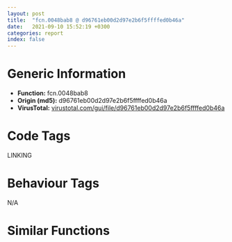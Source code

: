 ```yaml
---
layout: post
title:  "fcn.0048bab8 @ d96761eb00d2d97e2b6f5ffffed0b46a"
date:   2021-09-10 15:52:19 +0300
categories: report
index: false
---
```


# Generic Information
- **Function:** fcn.0048bab8
- **Origin (md5):** d96761eb00d2d97e2b6f5ffffed0b46a
- **VirusTotal:** [virustotal.com/gui/file/d96761eb00d2d97e2b6f5ffffed0b46a][virustotal_ref]

# Code Tags
<span class="tag" id="LINKING">LINKING</span>


# Behaviour Tags
<span class="bhv-tag" id="na">N/A</span>

# Similar Functions
<script type="text/javascript" src="https://www.gstatic.com/charts/loader.js"></script>
<script type="text/javascript">

    google.charts.load('current', {'packages':['corechart']});
    google.charts.setOnLoadCallback(drawChart);

    function drawChart() {
    var data = new google.visualization.DataTable();
        data.addColumn('number', 'X');
        data.addColumn('number', 'Y');
        data.addColumn({type: 'string', role: 'tooltip', 'p': {'html': true}});
        data.addColumn({'type': 'string', 'role': 'style'});
        
        data.addRows([
    [0, 0, '<b><a href="/report/fcn.0048bab8@d96761eb00d2d97e2b6f5ffffed0b46a">fcn.0048bab8</a><br>@d96761eb00d2d97e2b6f5ffffed0b46a</b><br>push ebp<br>mov ebp, esp<br>push ecx<br>push ecx<br>and dword[ebp-4], 0<br>lea ecx, [ebp+0x10]<br>push ebx<br>push esi<br>push edi<br>call fcn.00409c9c<br>mov ebx, dword[ebp+0xc]<br>mov esi, eax<br>push ebx<br>mov byte[ebp-8], 0<br>call fcn.00422e3c<br>mov edi, dword[ebp+8]<br>pop ecx<br>cmp eax, 4<br>jbe 0x48bb54<br>push str..icl<br>push ebx<br>call fcn.00422e3c<br>add eax, 0xfffffffc<br>pop ecx<br>lea eax, [ebx+eax*2]<br>push eax<br>call fcn.0042313d<br>neg eax<br>pop ecx<br>pop ecx<br>sbb al, al<br>inc al<br>push str..exe<br>push ebx<br>mov dword[ebp-8], eax<br>call fcn.00422e3c<br>add eax, 0xfffffffc<br>pop ecx<br>lea ecx, [ebx+eax*2]<br>push ecx<br>call fcn.0042313d<br>neg eax<br>pop ecx<br>pop ecx<br>sbb al, al<br>inc al<br>push str..dll<br>push ebx<br>mov dword[ebp+0xc], eax<br>call fcn.00422e3c<br>add eax, 0xfffffffc<br>pop ecx<br>lea ecx, [ebx+eax*2]<br>push ecx<br>call fcn.0042313d<br>pop ecx<br>pop ecx<br>test eax, eax<br>je 0x48bbc5<br>cmp byte[ebp+0xc], 0<br>jne 0x48bbc5<br>cmp byte[ebp-8], 0<br>jne 0x48bb77<br>movsx eax, word[edi+0x8e]<br>push 0x2010<br>push eax<br>movsx eax, word[edi+0x8c]<br>push eax<br>push 1<br>push ebx<br>push 0<br>call dword[sym.imp.USER32.dll_LoadImageW]<br>mov dword[ebp-4], eax<br>cmp dword[ebp-4], 0<br>jne 0x48bc9f<br>lea ecx, [ebp+0x10]<br>call fcn.004565fa<br>test al, al<br>je 0x48bc9f<br>test esi, esi<br>jle 0x48bba1<br>cmp byte[ebp-8], 0<br>je 0x48bc9f<br>test esi, esi<br>jns 0x48bbaa<br>or eax, 0xffffffff<br>sub eax, esi<br>mov esi, eax<br>cmp word[edi+0x8c], 0x10<br>lea eax, [ebp-4]<br>push 1<br>jle 0x48bc94<br>push 0<br>push eax<br>jmp 0x48bc97<br>push 0x32<br>push 0<br>push ebx<br>call dword[sym.imp.KERNEL32.dll_LoadLibraryExW]<br>mov ecx, eax<br>mov dword[ebp+0xc], ecx<br>test ecx, ecx<br>je 0x48bb77<br>cmp dword[ebp+0x1c], 4<br>jne 0x48bc29<br>lea ecx, [ebp+0x10]<br>call fcn.00409997<br>movsx eax, word[edi+0x8e]<br>mov ecx, dword[ebp+0x18]<br>push 0<br>push eax<br>movsx eax, word[edi+0x8c]<br>push eax<br>push 1<br>push dword[ecx]<br>push dword[ebp+0xc]<br>call dword[sym.imp.USER32.dll_LoadImageW]<br>mov dword[ebp-4], eax<br>test eax, eax<br>jne 0x48bc86<br>push eax<br>movsx eax, word[edi+0x8e]<br>push eax<br>movsx eax, word[edi+0x8c]<br>push eax<br>push 1<br>movzx eax, si<br>push eax<br>jmp 0x48bc7a<br>test esi, esi<br>jle 0x48bc51<br>movsx eax, word[edi+0x8e]<br>push 0<br>push eax<br>movsx eax, word[edi+0x8c]<br>push eax<br>push 1<br>movzx eax, si<br>push eax<br>push ecx<br>call dword[sym.imp.USER32.dll_LoadImageW]<br>mov dword[ebp-4], eax<br>jmp 0x48bc54<br>mov eax, dword[ebp-4]<br>test eax, eax<br>jne 0x48bc86<br>lea ecx, [ebp+0x10]<br>call fcn.00409997<br>mov eax, dword[ebp+0x18]<br>push 0<br>mov ecx, dword[eax]<br>movsx eax, word[edi+0x8e]<br>push eax<br>movsx eax, word[edi+0x8c]<br>push eax<br>push 1<br>push ecx<br>push dword[ebp+0xc]<br>call dword[sym.imp.USER32.dll_LoadImageW]<br>mov dword[ebp-4], eax<br>push dword[ebp+0xc]<br>call dword[sym.imp.KERNEL32.dll_FreeLibrary]<br>jmp 0x48bb77<br>push eax<br>push 0<br>push esi<br>push ebx<br>call dword[sym.imp.SHELL32.dll_ExtractIconExW]<br>cmp dword[edi+0x68], 0<br>je 0x48bcae<br>push dword[edi+0x68]<br>call dword[sym.imp.USER32.dll_DestroyIcon]<br>mov eax, dword[ebp-4]<br>mov esi, dword[sym.imp.USER32.dll_SendMessageW]<br>push 0<br>push eax<br>mov dword[edi+0x68], eax<br>mov edi, dword[edi]<br>push 0x170<br>push edi<br>call esi<br>push 1<br>push 0x172<br>push 0x64<br>push edi<br>call esi<br>cmp dword[ebp-4], 0<br>lea ecx, [ebp+0x10]<br>setne bl<br>call fcn.00409a20<br>pop edi<br>pop esi<br>mov al, bl<br>pop ebx<br>mov esp, ebp<br>pop ebp<br>ret 0x18<br><eoc> ', 'point { fill-color: #e0440e; }'],

        ]);

    var options = {
        title: 'Similarity Plot',
        legend: 'none',
        colors: ['#dedbd9', '#e6693e', '#ec8f6e', '#f3b49f', '#f6c7b6'],
        tooltip: {isHtml: true, trigger: 'both'},
        explorer: {
        actions: ["dragToZoom", "rightClickToReset"],
        },
        chartArea: {
        width: '80%',
        height: '80%'
        },
        width: '100%',
        height: '100%'
    };

    var chart = new google.visualization.ScatterChart(document.getElementById('chart_div'));

    chart.draw(data, options);
    }
    
</script>


<div id="chart_div" style="width: 100%px; height: 100%;"></div>

# Disassembled Code
{% highlight nasm %}

push ebp
mov ebp, esp
push ecx
push ecx
and dword[ebp-4], 0
lea ecx, [ebp+0x10]
push ebx
push esi
push edi
call fcn.00409c9c
mov ebx, dword[ebp+0xc]
mov esi, eax
push ebx
mov byte[ebp-8], 0
call fcn.00422e3c
mov edi, dword[ebp+8]
pop ecx
cmp eax, 4
jbe 0x48bb54
push str..icl
push ebx
call fcn.00422e3c
add eax, 0xfffffffc
pop ecx
lea eax, [ebx+eax*2]
push eax
call fcn.0042313d
neg eax
pop ecx
pop ecx
sbb al, al
inc al
push str..exe
push ebx
mov dword[ebp-8], eax
call fcn.00422e3c
add eax, 0xfffffffc
pop ecx
lea ecx, [ebx+eax*2]
push ecx
call fcn.0042313d
neg eax
pop ecx
pop ecx
sbb al, al
inc al
push str..dll
push ebx
mov dword[ebp+0xc], eax
call fcn.00422e3c
add eax, 0xfffffffc
pop ecx
lea ecx, [ebx+eax*2]
push ecx
call fcn.0042313d
pop ecx
pop ecx
test eax, eax
je 0x48bbc5
cmp byte[ebp+0xc], 0
jne 0x48bbc5
cmp byte[ebp-8], 0
jne 0x48bb77
movsx eax, word[edi+0x8e]
push 0x2010
push eax
movsx eax, word[edi+0x8c]
push eax
push 1
push ebx
push 0
call dword[sym.imp.USER32.dll_LoadImageW]
mov dword[ebp-4], eax
cmp dword[ebp-4], 0
jne 0x48bc9f
lea ecx, [ebp+0x10]
call fcn.004565fa
test al, al
je 0x48bc9f
test esi, esi
jle 0x48bba1
cmp byte[ebp-8], 0
je 0x48bc9f
test esi, esi
jns 0x48bbaa
or eax, 0xffffffff
sub eax, esi
mov esi, eax
cmp word[edi+0x8c], 0x10
lea eax, [ebp-4]
push 1
jle 0x48bc94
push 0
push eax
jmp 0x48bc97
push 0x32
push 0
push ebx
call dword[sym.imp.KERNEL32.dll_LoadLibraryExW]
mov ecx, eax
mov dword[ebp+0xc], ecx
test ecx, ecx
je 0x48bb77
cmp dword[ebp+0x1c], 4
jne 0x48bc29
lea ecx, [ebp+0x10]
call fcn.00409997
movsx eax, word[edi+0x8e]
mov ecx, dword[ebp+0x18]
push 0
push eax
movsx eax, word[edi+0x8c]
push eax
push 1
push dword[ecx]
push dword[ebp+0xc]
call dword[sym.imp.USER32.dll_LoadImageW]
mov dword[ebp-4], eax
test eax, eax
jne 0x48bc86
push eax
movsx eax, word[edi+0x8e]
push eax
movsx eax, word[edi+0x8c]
push eax
push 1
movzx eax, si
push eax
jmp 0x48bc7a
test esi, esi
jle 0x48bc51
movsx eax, word[edi+0x8e]
push 0
push eax
movsx eax, word[edi+0x8c]
push eax
push 1
movzx eax, si
push eax
push ecx
call dword[sym.imp.USER32.dll_LoadImageW]
mov dword[ebp-4], eax
jmp 0x48bc54
mov eax, dword[ebp-4]
test eax, eax
jne 0x48bc86
lea ecx, [ebp+0x10]
call fcn.00409997
mov eax, dword[ebp+0x18]
push 0
mov ecx, dword[eax]
movsx eax, word[edi+0x8e]
push eax
movsx eax, word[edi+0x8c]
push eax
push 1
push ecx
push dword[ebp+0xc]
call dword[sym.imp.USER32.dll_LoadImageW]
mov dword[ebp-4], eax
push dword[ebp+0xc]
call dword[sym.imp.KERNEL32.dll_FreeLibrary]
jmp 0x48bb77
push eax
push 0
push esi
push ebx
call dword[sym.imp.SHELL32.dll_ExtractIconExW]
cmp dword[edi+0x68], 0
je 0x48bcae
push dword[edi+0x68]
call dword[sym.imp.USER32.dll_DestroyIcon]
mov eax, dword[ebp-4]
mov esi, dword[sym.imp.USER32.dll_SendMessageW]
push 0
push eax
mov dword[edi+0x68], eax
mov edi, dword[edi]
push 0x170
push edi
call esi
push 1
push 0x172
push 0x64
push edi
call esi
cmp dword[ebp-4], 0
lea ecx, [ebp+0x10]
setne bl
call fcn.00409a20
pop edi
pop esi
mov al, bl
pop ebx
mov esp, ebp
pop ebp
ret 0x18

{% endhighlight %}

[virustotal_ref]: https://www.virustotal.com/gui/file/d96761eb00d2d97e2b6f5ffffed0b46a